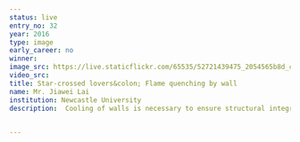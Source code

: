 ```yaml
---
status: live
entry_no: 32
year: 2016
type: image 
early_career: no 
winner: 
image_src: https://live.staticflickr.com/65535/52721439475_2054565b8d_c_d.jpg
video_src: 
title: Star-crossed lovers&colon; Flame quenching by wall
name: Mr. Jiawei Lai
institution: Newcastle University
description:  Cooling of walls is necessary to ensure structural integrity of combustors because the burned gas temperature is often higher than the melting point of the wall. This heat loss through the wall quenches the flame and generate pollutants, while high heat flux due to flame-wall interaction affects the lifespan of combustors. This picture shows interaction of V-shaped turbulent premixed flame with inert top and bottom isothermal walls using a simulation methodology on ARCHER which does not make any physical approximation for simulating the underlying turbulent fluid motion. This data acts as a valuable source for the development of high-fidelity models for Computational Fluid Dynamics calculations which play pivotal roles in the design of next-generation automotive engines, gas turbines and micro-combustors.<br />			Colours represent the magnitudes of vorticity magnitude (background&colon; red-high and white-low) and temperature (isosurface and side view, red-high and blue-low) and fuel mass fraction (lower wall view, red-high and blue-low).

  
---
```

